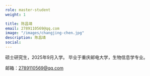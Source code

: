 ```yaml
---
role: master-student
weight: 1

title: 陈昌靖
email: 2789110569@qq.com
image: "/images/changjing-chen.jpg"
description: 陈昌靖
social:
---
```


硕士研究生，2025年9月入学。
毕业于重庆邮电大学，生物信息学专业。

邮箱：2789110569@qq.com
